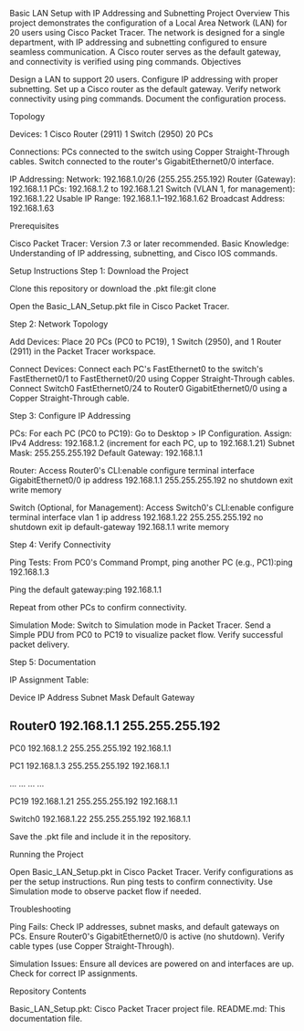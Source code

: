 Basic LAN Setup with IP Addressing and Subnetting
Project Overview
This project demonstrates the configuration of a Local Area Network (LAN) for 20 users using Cisco Packet Tracer. The network is designed for a single department, with IP addressing and subnetting configured to ensure seamless communication. A Cisco router serves as the default gateway, and connectivity is verified using ping commands.
Objectives

Design a LAN to support 20 users.
Configure IP addressing with proper subnetting.
Set up a Cisco router as the default gateway.
Verify network connectivity using ping commands.
Document the configuration process.

Topology

Devices:
1 Cisco Router (2911)
1 Switch (2950)
20 PCs


Connections:
PCs connected to the switch using Copper Straight-Through cables.
Switch connected to the router's GigabitEthernet0/0 interface.


IP Addressing:
Network: 192.168.1.0/26 (255.255.255.192)
Router (Gateway): 192.168.1.1
PCs: 192.168.1.2 to 192.168.1.21
Switch (VLAN 1, for management): 192.168.1.22
Usable IP Range: 192.168.1.1–192.168.1.62
Broadcast Address: 192.168.1.63



Prerequisites

Cisco Packet Tracer: Version 7.3 or later recommended.
Basic Knowledge: Understanding of IP addressing, subnetting, and Cisco IOS commands.

Setup Instructions
Step 1: Download the Project

Clone this repository or download the .pkt file:git clone <repository-url>


Open the Basic_LAN_Setup.pkt file in Cisco Packet Tracer.

Step 2: Network Topology

Add Devices:
Place 20 PCs (PC0 to PC19), 1 Switch (2950), and 1 Router (2911) in the Packet Tracer workspace.


Connect Devices:
Connect each PC's FastEthernet0 to the switch's FastEthernet0/1 to FastEthernet0/20 using Copper Straight-Through cables.
Connect Switch0 FastEthernet0/24 to Router0 GigabitEthernet0/0 using a Copper Straight-Through cable.



Step 3: Configure IP Addressing

PCs:
For each PC (PC0 to PC19):
Go to Desktop > IP Configuration.
Assign:
IPv4 Address: 192.168.1.2 (increment for each PC, up to 192.168.1.21)
Subnet Mask: 255.255.255.192
Default Gateway: 192.168.1.1






Router:
Access Router0's CLI:enable
configure terminal
interface GigabitEthernet0/0
ip address 192.168.1.1 255.255.255.192
no shutdown
exit
write memory




Switch (Optional, for Management):
Access Switch0's CLI:enable
configure terminal
interface vlan 1
ip address 192.168.1.22 255.255.255.192
no shutdown
exit
ip default-gateway 192.168.1.1
write memory





Step 4: Verify Connectivity

Ping Tests:
From PC0's Command Prompt, ping another PC (e.g., PC1):ping 192.168.1.3


Ping the default gateway:ping 192.168.1.1


Repeat from other PCs to confirm connectivity.


Simulation Mode:
Switch to Simulation mode in Packet Tracer.
Send a Simple PDU from PC0 to PC19 to visualize packet flow.
Verify successful packet delivery.



Step 5: Documentation

IP Assignment Table:



Device
IP Address
Subnet Mask
Default Gateway



Router0
192.168.1.1
255.255.255.192
-


PC0
192.168.1.2
255.255.255.192
192.168.1.1


PC1
192.168.1.3
255.255.255.192
192.168.1.1


...
...
...
...


PC19
192.168.1.21
255.255.255.192
192.168.1.1


Switch0
192.168.1.22
255.255.255.192
192.168.1.1



Save the .pkt file and include it in the repository.


Running the Project

Open Basic_LAN_Setup.pkt in Cisco Packet Tracer.
Verify configurations as per the setup instructions.
Run ping tests to confirm connectivity.
Use Simulation mode to observe packet flow if needed.

Troubleshooting

Ping Fails:
Check IP addresses, subnet masks, and default gateways on PCs.
Ensure Router0's GigabitEthernet0/0 is active (no shutdown).
Verify cable types (use Copper Straight-Through).


Simulation Issues:
Ensure all devices are powered on and interfaces are up.
Check for correct IP assignments.



Repository Contents

Basic_LAN_Setup.pkt: Cisco Packet Tracer project file.
README.md: This documentation file.
